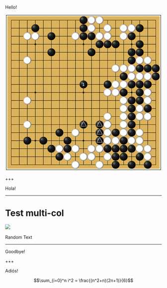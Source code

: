Hello!

![Logo](ear_reddening.png)


+++

Hola!

---
# Test multi-col

<div class="slide-wrapper">
  <div class="left-image">
      <img src="https://raw.githubusercontent.com/maxpumperla/betago/hamburg-ai/ear_reddening.png">
  </div>
  <div class="right-text">
    <p>Random Text</p>
  </div>
</div>

---

Goodbye!

+++

Adiós!

$$\sum_{i=0}^n i^2 = \frac{(n^2+n)(2n+1)}{6}$$
